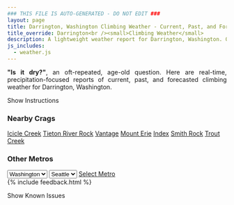 ```yaml
---
### THIS FILE IS AUTO-GENERATED - DO NOT EDIT ###
layout: page
title: Darrington, Washington Climbing Weather - Current, Past, and Forecasted Report
title_override: Darrington<br /><small>Climbing Weather</small>
description: A lightweight weather report for Darrington, Washington. Optimized for slow internet connections.
js_includes:
  - weather.js
---
```


<section class="measure center lh-copy f5-ns f6 ph2 mv4" style="text-align: justify;">
<strong>"Is it dry?"</strong>, an oft-repeated, age-old question. Here are real-time,
precipitation-focused reports of current, past, and forecasted climbing weather for Darrington, Washington.
</section>

<p id="settings-toggle" class="mw5 b center tc hover-light-red black-70 pointer">Show Instructions</p>
<section id="settings" class="overflow-hidden" style="display:none;">
    <div class="mv2 ph2 center">
        <div class="fn f6 tc pv2">
            <p class="measure lh-copy center"><strong>Show/hide hourly forecasts</strong> by clicking the desired day.</p>
            <hr class="mw5 p0 mv2 o-60 b0 bt b--light-red light-red bg-light-red">
            <p class="measure lh-copy center"><strong>Current and Past conditions</strong> are measured by the nearest weather station. <strong>Forecast conditions</strong> are calculated and polled separately.</p>
            <hr class="mw5 p0 mv2 o-60 b0 bt b--light-red light-red bg-light-red">
            <p class="measure lh-copy center"><strong>Having issues?</strong> Try <a id="clear-cache" class="no-underline relative fancy-link light-red hover-light-red" href="#">clearing the local cache</a>.</p>
            <hr class="mw5 p0 mv2 o-60 b0 bt b--light-red light-red bg-light-red">
            <p class="measure lh-copy center">Weather data sourced from <a class="no-underline fancy-link relative light-red" target="_blank" href="https://www.weather.gov/documentation/services-web-api">weather.gov</a>.</p>
        </div>
    </div>
</section>
<section id="weather" data-crag="darrington-washington" class="mv4-ns mv3 ph2 center"></section>
<section id="nearby" class="tc lh-copy">
  <h3>Nearby Crags</h3>
<a class="nowrap no-underline fancy-link relative light-red mh3" href="/crags/icicle-creek-washington-weather.html">Icicle Creek</a>
<a class="nowrap no-underline fancy-link relative light-red mh3" href="/crags/tieton-river-rock-washington-weather.html">Tieton River Rock</a>
<a class="nowrap no-underline fancy-link relative light-red mh3" href="/crags/vantage-washington-weather.html">Vantage</a>
<a class="nowrap no-underline fancy-link relative light-red mh3" href="/crags/mount-erie-washington-weather.html">Mount Erie</a>
<a class="nowrap no-underline fancy-link relative light-red mh3" href="/crags/index-washington-weather.html">Index</a>
<a class="nowrap no-underline fancy-link relative light-red mh3" href="/crags/smith-rock-oregon-weather.html">Smith Rock</a>
<a class="nowrap no-underline fancy-link relative light-red mh3" href="/crags/trout-creek-oregon-weather.html">Trout Creek</a>
</section>
<section id="nearby" class="tc lh-copy">
  <h3>Other Metros</h3>
  <select class="ma1 bg-near-white pa2" id="stateSel">
    <option value="Texas">Texas</option>
    <option value="Washington" selected>Washington</option>
    <option value="Colorado">Colorado</option>
    <option value="Tennessee">Tennessee</option>
    <option value="Utah">Utah</option>
    <option value="California">California</option>
  </select>
  <select class="ma1 bg-near-white pa2" id="citySel">
    <option value="Seattle" selected>Seattle</option>
  </select>
  <a id="selectMetro" class="f6 link dim ph3 pv2 ma1 dib white bg-light-red" href="/crags/seattle-washington-weather.html">Select Metro</a>
  <script>
    var states = [];
    states["Texas"] = "Austin"
    states["Washington"] = "Seattle"
    states["Colorado"] = "Denver"
    states["Tennessee"] = "Nashville"
    states["Utah"] = "Salt Lake City"
    states["California"] = "San Francisco|Los Angeles"
  </script>
</section>
{% include feedback.html %}
<p id="issues-toggle" class="mw5 b center tc hover-light-red black-70 pointer">Show Known Issues</p>
<section id="issues" class="overflow-hidden tc f6">
</section>

<script>
  var weekly_SEW_151_89 = {"updated":"2022-12-14T07:48:17+00:00","units":"us","forecastGenerator":"BaselineForecastGenerator","generatedAt":"2022-12-14T08:37:02+00:00","updateTime":"2022-12-14T07:48:17+00:00","validTimes":"2022-12-14T01:00:00+00:00/P7DT3H","elevation":{"unitCode":"wmoUnit:m","value":1150.9248},"periods":[{"number":1,"name":"Overnight","startTime":"2022-12-14T00:00:00-08:00","endTime":"2022-12-14T06:00:00-08:00","isDaytime":false,"temperature":22,"temperatureUnit":"F","temperatureTrend":"rising","windSpeed":"2 to 8 mph","windDirection":"NNW","icon":"https://api.weather.gov/icons/land/night/sct?size=medium","shortForecast":"Partly Cloudy","detailedForecast":"Partly cloudy. Low around 22, with temperatures rising to around 24 overnight. Wind chill values as low as 20. North northwest wind 2 to 8 mph."},{"number":2,"name":"Wednesday","startTime":"2022-12-14T06:00:00-08:00","endTime":"2022-12-14T18:00:00-08:00","isDaytime":true,"temperature":31,"temperatureUnit":"F","temperatureTrend":"falling","windSpeed":"9 mph","windDirection":"N","icon":"https://api.weather.gov/icons/land/day/few?size=medium","shortForecast":"Sunny","detailedForecast":"Sunny. High near 31, with temperatures falling to around 27 in the afternoon. Wind chill values as low as 18. North wind around 9 mph."},{"number":3,"name":"Wednesday Night","startTime":"2022-12-14T18:00:00-08:00","endTime":"2022-12-15T06:00:00-08:00","isDaytime":false,"temperature":22,"temperatureUnit":"F","temperatureTrend":null,"windSpeed":"1 to 7 mph","windDirection":"N","icon":"https://api.weather.gov/icons/land/night/few?size=medium","shortForecast":"Mostly Clear","detailedForecast":"Mostly clear, with a low around 22. Wind chill values as low as 15. North wind 1 to 7 mph."},{"number":4,"name":"Thursday","startTime":"2022-12-15T06:00:00-08:00","endTime":"2022-12-15T18:00:00-08:00","isDaytime":true,"temperature":34,"temperatureUnit":"F","temperatureTrend":null,"windSpeed":"2 mph","windDirection":"E","icon":"https://api.weather.gov/icons/land/day/few?size=medium","shortForecast":"Sunny","detailedForecast":"Sunny, with a high near 34. Wind chill values as low as 15. East wind around 2 mph."},{"number":5,"name":"Thursday Night","startTime":"2022-12-15T18:00:00-08:00","endTime":"2022-12-16T06:00:00-08:00","isDaytime":false,"temperature":22,"temperatureUnit":"F","temperatureTrend":null,"windSpeed":"3 mph","windDirection":"SE","icon":"https://api.weather.gov/icons/land/night/few?size=medium","shortForecast":"Mostly Clear","detailedForecast":"Mostly clear, with a low around 22. Southeast wind around 3 mph."},{"number":6,"name":"Friday","startTime":"2022-12-16T06:00:00-08:00","endTime":"2022-12-16T18:00:00-08:00","isDaytime":true,"temperature":35,"temperatureUnit":"F","temperatureTrend":null,"windSpeed":"1 to 5 mph","windDirection":"WSW","icon":"https://api.weather.gov/icons/land/day/few?size=medium","shortForecast":"Sunny","detailedForecast":"Sunny, with a high near 35."},{"number":7,"name":"Friday Night","startTime":"2022-12-16T18:00:00-08:00","endTime":"2022-12-17T06:00:00-08:00","isDaytime":false,"temperature":21,"temperatureUnit":"F","temperatureTrend":null,"windSpeed":"6 mph","windDirection":"SE","icon":"https://api.weather.gov/icons/land/night/few?size=medium","shortForecast":"Mostly Clear","detailedForecast":"Mostly clear, with a low around 21."},{"number":8,"name":"Saturday","startTime":"2022-12-17T06:00:00-08:00","endTime":"2022-12-17T18:00:00-08:00","isDaytime":true,"temperature":29,"temperatureUnit":"F","temperatureTrend":null,"windSpeed":"6 mph","windDirection":"SSE","icon":"https://api.weather.gov/icons/land/day/snow?size=medium","shortForecast":"Chance Light Snow","detailedForecast":"A chance of snow after 10am. Mostly sunny, with a high near 29. New snow accumulation of 1 to 3 inches possible."},{"number":9,"name":"Saturday Night","startTime":"2022-12-17T18:00:00-08:00","endTime":"2022-12-18T06:00:00-08:00","isDaytime":false,"temperature":22,"temperatureUnit":"F","temperatureTrend":null,"windSpeed":"6 to 9 mph","windDirection":"SSW","icon":"https://api.weather.gov/icons/land/night/snow?size=medium","shortForecast":"Chance Light Snow","detailedForecast":"A chance of snow. Mostly cloudy, with a low around 22. New snow accumulation of 3 to 7 inches possible."},{"number":10,"name":"Sunday","startTime":"2022-12-18T06:00:00-08:00","endTime":"2022-12-18T18:00:00-08:00","isDaytime":true,"temperature":25,"temperatureUnit":"F","temperatureTrend":null,"windSpeed":"8 mph","windDirection":"SSW","icon":"https://api.weather.gov/icons/land/day/snow?size=medium","shortForecast":"Chance Light Snow","detailedForecast":"A chance of snow. Mostly cloudy, with a high near 25. New snow accumulation of 2 to 4 inches possible."},{"number":11,"name":"Sunday Night","startTime":"2022-12-18T18:00:00-08:00","endTime":"2022-12-19T06:00:00-08:00","isDaytime":false,"temperature":19,"temperatureUnit":"F","temperatureTrend":null,"windSpeed":"7 mph","windDirection":"SSW","icon":"https://api.weather.gov/icons/land/night/snow?size=medium","shortForecast":"Slight Chance Light Snow","detailedForecast":"A slight chance of snow. Mostly cloudy, with a low around 19. New snow accumulation of 1 to 3 inches possible."},{"number":12,"name":"Monday","startTime":"2022-12-19T06:00:00-08:00","endTime":"2022-12-19T18:00:00-08:00","isDaytime":true,"temperature":23,"temperatureUnit":"F","temperatureTrend":null,"windSpeed":"6 mph","windDirection":"SSE","icon":"https://api.weather.gov/icons/land/day/snow?size=medium","shortForecast":"Slight Chance Light Snow","detailedForecast":"A slight chance of snow. Mostly cloudy, with a high near 23. New snow accumulation of 1 to 3 inches possible."},{"number":13,"name":"Monday Night","startTime":"2022-12-19T18:00:00-08:00","endTime":"2022-12-20T06:00:00-08:00","isDaytime":false,"temperature":16,"temperatureUnit":"F","temperatureTrend":null,"windSpeed":"8 mph","windDirection":"SSE","icon":"https://api.weather.gov/icons/land/night/snow?size=medium","shortForecast":"Chance Light Snow","detailedForecast":"A chance of snow. Mostly cloudy, with a low around 16. New snow accumulation of less than one inch possible."},{"number":14,"name":"Tuesday","startTime":"2022-12-20T06:00:00-08:00","endTime":"2022-12-20T18:00:00-08:00","isDaytime":true,"temperature":21,"temperatureUnit":"F","temperatureTrend":null,"windSpeed":"7 mph","windDirection":"SSE","icon":"https://api.weather.gov/icons/land/day/snow?size=medium","shortForecast":"Slight Chance Light Snow","detailedForecast":"A slight chance of snow before 5pm. Partly sunny, with a high near 21."}]}
  var hourly_SEW_151_89 = false
  var crags_config = [
  {
    "name": "Darrington",
    "note": "A collection of granite domes",
    "mountainProject": "https://www.mountainproject.com/area/106006698/darrington",
    "station": "KAWO",
    "office": "SEW/151,89",
    "coordinates": [
      -121.638,
      48.161
    ]
  }
]</script>
